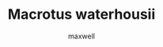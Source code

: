 ---
layout: post
author: maxwell
title: Macrotus waterhousii
description: 
tags: []
image: 
  feature: 
  credit: 
  creditlink: 
permalink: macrotus-waterhousii
---